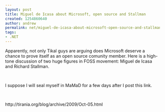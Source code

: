 ```yaml
---
layout: post
title: Miguel de Icasa about Microsoft, open source and Stallman
created: 1254860640
author: andrew
permalink: net/miguel-de-icasa-about-microsoft-open-source-and-stallman
tags:
- .NET
---
```

<p>Apparently, not only Tikal guys are arguing does Microsoft deserve a chance to prove itself as an open source comunity member. Here is a high-tone discussion of two huge figures in FOSS movement: Miguel de Icasa and Richard Stallman.</p>
<p>&nbsp;</p>
<p>I suppose I will seal myself in MaMaD for a few days after I post this link.</p>
<p>&nbsp;</p>
<p>http://tirania.org/blog/archive/2009/Oct-05.html</p>
